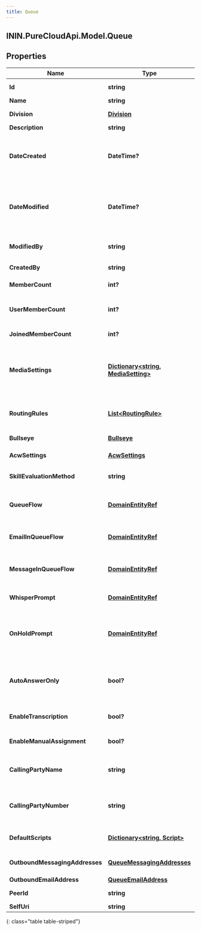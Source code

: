 ```yaml
---
title: Queue
---
```

## ININ.PureCloudApi.Model.Queue

## Properties

|Name | Type | Description | Notes|
|------------ | ------------- | ------------- | -------------|
| **Id** | **string** | The globally unique identifier for the object. | [optional] |
| **Name** | **string** |  | [optional] |
| **Division** | [**Division**](Division.html) | The division to which this entity belongs. | [optional] |
| **Description** | **string** | The queue description. | [optional] |
| **DateCreated** | **DateTime?** | The date the queue was created. Date time is represented as an ISO-8601 string. For example: yyyy-MM-ddTHH:mm:ss[.mmm]Z | [optional] |
| **DateModified** | **DateTime?** | The date of the last modification to the queue. Date time is represented as an ISO-8601 string. For example: yyyy-MM-ddTHH:mm:ss[.mmm]Z | [optional] |
| **ModifiedBy** | **string** | The ID of the user that last modified the queue. | [optional] |
| **CreatedBy** | **string** | The ID of the user that created the queue. | [optional] |
| **MemberCount** | **int?** | The total number of members in the queue. | [optional] |
| **UserMemberCount** | **int?** | The number of user members (i.e., non-group members) in the queue. | [optional] |
| **JoinedMemberCount** | **int?** | The number of joined members in the queue. | [optional] |
| **MediaSettings** | [**Dictionary&lt;string, MediaSetting&gt;**](MediaSetting.html) | The media settings for the queue. Valid key values: CALL, CALLBACK, CHAT, EMAIL, MESSAGE, SOCIAL_EXPRESSION, VIDEO_COMM | [optional] |
| **RoutingRules** | [**List&lt;RoutingRule&gt;**](RoutingRule.html) | The routing rules for the queue, used for Preferred Agent Routing. | [optional] |
| **Bullseye** | [**Bullseye**](Bullseye.html) | The bullseye settings for the queue. | [optional] |
| **AcwSettings** | [**AcwSettings**](AcwSettings.html) | The ACW settings for the queue. | [optional] |
| **SkillEvaluationMethod** | **string** | The skill evaluation method to use when routing conversations. | [optional] |
| **QueueFlow** | [**DomainEntityRef**](DomainEntityRef.html) | The in-queue flow to use for call conversations waiting in queue. | [optional] |
| **EmailInQueueFlow** | [**DomainEntityRef**](DomainEntityRef.html) | The in-queue flow to use for email conversations waiting in queue. | [optional] |
| **MessageInQueueFlow** | [**DomainEntityRef**](DomainEntityRef.html) | The in-queue flow to use for message conversations waiting in queue. | [optional] |
| **WhisperPrompt** | [**DomainEntityRef**](DomainEntityRef.html) | The prompt used for whisper on the queue, if configured. | [optional] |
| **OnHoldPrompt** | [**DomainEntityRef**](DomainEntityRef.html) | The audio to be played when calls on this queue are on hold. If not configured, the default on-hold music will play. | [optional] |
| **AutoAnswerOnly** | **bool?** | Specifies whether the configured whisper should play for all ACD calls, or only for those which are auto-answered. | [optional] |
| **EnableTranscription** | **bool?** | Indicates whether voice transcription is enabled for this queue. | [optional] |
| **EnableManualAssignment** | **bool?** | Indicates whether manual assignment is enabled for this queue. | [optional] |
| **CallingPartyName** | **string** | The name to use for caller identification for outbound calls from this queue. | [optional] |
| **CallingPartyNumber** | **string** | The phone number to use for caller identification for outbound calls from this queue. | [optional] |
| **DefaultScripts** | [**Dictionary&lt;string, Script&gt;**](Script.html) | The default script Ids for the communication types. | [optional] |
| **OutboundMessagingAddresses** | [**QueueMessagingAddresses**](QueueMessagingAddresses.html) | The messaging addresses for the queue. | [optional] |
| **OutboundEmailAddress** | [**QueueEmailAddress**](QueueEmailAddress.html) |  | [optional] |
| **PeerId** | **string** | The ID of the external Queue | [optional] |
| **SelfUri** | **string** | The URI for this object | [optional] |
{: class="table table-striped"}


